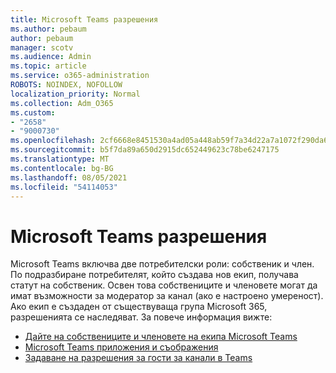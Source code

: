 ```yaml
---
title: Microsoft Teams разрешения
ms.author: pebaum
author: pebaum
manager: scotv
ms.audience: Admin
ms.topic: article
ms.service: o365-administration
ROBOTS: NOINDEX, NOFOLLOW
localization_priority: Normal
ms.collection: Adm_O365
ms.custom:
- "2658"
- "9000730"
ms.openlocfilehash: 2cf6668e8451530a4ad05a448ab59f7a34d22a7a1072f290da6c5a248ab0c433
ms.sourcegitcommit: b5f7da89a650d2915dc652449623c78be6247175
ms.translationtype: MT
ms.contentlocale: bg-BG
ms.lasthandoff: 08/05/2021
ms.locfileid: "54114053"
---
```

# <a name="microsoft-teams-permissions"></a>Microsoft Teams разрешения

Microsoft Teams включва две потребителски роли: собственик и член. По подразбиране потребителят, който създава нов екип, получава статут на собственик. Освен това собствениците и членовете могат да имат възможности за модератор за канал (ако е настроено умереност). Ако екип е създаден от съществуваща група Microsoft 365, разрешенията се наследяват. За повече информация вижте:

- [Дайте на собствениците и членовете на екипа Microsoft Teams](https://docs.microsoft.com/microsoftteams/assign-roles-permissions)
- [Microsoft Teams приложения и съображения](https://docs.microsoft.com/microsoftteams/app-permissions)
- [Задаване на разрешения за гости за канали в Teams](https://support.office.com/article/4756c468-2746-4bfd-a582-736d55fcc169)
